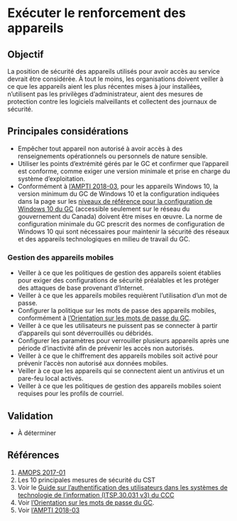 # Exécuter le renforcement des appareils

## Objectif

La position de sécurité des appareils utilisés pour avoir accès au service devrait être considérée. À tout le moins, les organisations doivent veiller à ce que les appareils aient les plus récentes mises à jour installées, n’utilisent pas les privilèges d’administrateur, aient des mesures de protection contre les logiciels malveillants et collectent des journaux de sécurité.

## Principales considérations

* Empêcher tout appareil non autorisé à avoir accès à des renseignements opérationnels ou personnels de nature sensible.
* Utiliser les points d’extrémité gérés par le GC et confirmer que l’appareil est conforme, comme exiger une version minimale et prise en charge du système d’exploitation.
* Conformément à [l’AMPTI 2018-03](https://www.canada.ca/fr/gouvernement/systeme/gouvernement-numerique/technologiques-modernes-nouveaux/avis-mise-oeuvre-politique/directive-migration-configuration-systeme-exploitation-bureau-windows10.html), pour les appareils Windows 10, la version minimum du GC de Windows 10 et la configuration indiquées dans la page sur les [niveaux de référence pour la configuration de Windows 10 du GC](https://gcconnex.gc.ca/groups/profile/12903340/wtd-common-desktop-operating-environment-environnement-dexploitation-commun-des-ordinateurs-de-bureau-des-atmt?language=en#20998653) (accessible seulement sur le réseau du gouvernement du Canada) doivent être mises en œuvre. La norme de configuration minimale du GC prescrit des normes de configuration de Windows 10 qui sont nécessaires pour maintenir la sécurité des réseaux et des appareils technologiques en milieu de travail du GC.

### Gestion des appareils mobiles

* Veiller à ce que les politiques de gestion des appareils soient établies pour exiger des configurations de sécurité préalables et les protéger des attaques de base provenant d’Internet.
* Veiller à ce que les appareils mobiles requièrent l’utilisation d’un mot de passe.
* Configurer la politique sur les mots de passe des appareils mobiles, conformément à [l’Orientation sur les mots de passe du GC](https://www.canada.ca/fr/gouvernement/systeme/gouvernement-numerique/orientation-sur-mots-passe.html).
* Veiller à ce que les utilisateurs ne puissent pas se connecter à partir d’appareils qui sont déverrouillés ou débridés.
* Configurer les paramètres pour verrouiller plusieurs appareils après une période d’inactivité afin de prévenir les accès non autorisés.
* Veiller à ce que le chiffrement des appareils mobiles soit activé pour prévenir l’accès non autorisé aux données mobiles.
* Veiller à ce que les appareils qui se connectent aient un antivirus et un pare-feu local activés.
* Veiller à ce que les politiques de gestion des appareils mobiles soient requises pour les profils de courriel.

## Validation

* À déterminer

## Références

1. [AMOPS 2017-01](https://www.canada.ca/en/treasury-board-secretariat/services/access-information-privacy/security-identity-management/direction-secure-use-commercial-cloud-services-spin.html)
2. Les 10 principales mesures de sécurité du CST
3. Voir le [Guide sur l’authentification des utilisateurs dans les systèmes de technologie de l’information (ITSP.30.031 v3) du CCC](https://cyber.gc.ca/fr/orientation/guide-sur-lauthentification-des-utilisateurs-dans-les-systemes-de-technologie-de)
4. Voir [l’Orientation sur les mots de passe du GC](https://www.canada.ca/fr/gouvernement/systeme/gouvernement-numerique/orientation-sur-mots-passe.html).
5. Voir [l’AMPTI 2018-03](https://www.canada.ca/fr/gouvernement/systeme/gouvernement-numerique/technologiques-modernes-nouveaux/avis-mise-oeuvre-politique/directive-migration-configuration-systeme-exploitation-bureau-windows10.html)
